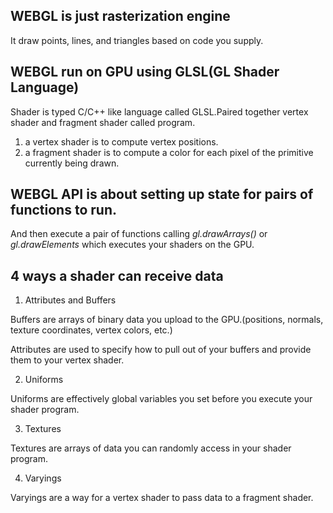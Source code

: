 ## WEBGL is just rasterization engine

It draw points, lines, and triangles based on code you supply.

## WEBGL run on GPU using GLSL(GL Shader Language)

Shader is typed C/C++ like language called GLSL.Paired together vertex shader and fragment shader called program.

1. a vertex shader is to compute vertex positions.
2. a fragment shader is to compute a color for each pixel of the primitive
currently being drawn.

## WEBGL API is about setting up state for pairs of functions to run.

And then execute a pair of functions calling *gl.drawArrays()* or *gl.drawElements* which executes your shaders on the GPU.

## 4 ways a shader can receive data

1. Attributes and Buffers

  Buffers are arrays of binary data you upload to the GPU.(positions, normals, texture coordinates, vertex colors, etc.)

  Attributes are used to specify how to pull out of your buffers and provide them to your vertex shader.

2. Uniforms

  Uniforms are effectively global variables you set before you execute your shader program.

3. Textures

  Textures are arrays of data you can randomly access in your shader program.

4. Varyings

  Varyings are a way for a vertex shader to pass data to a fragment shader.
